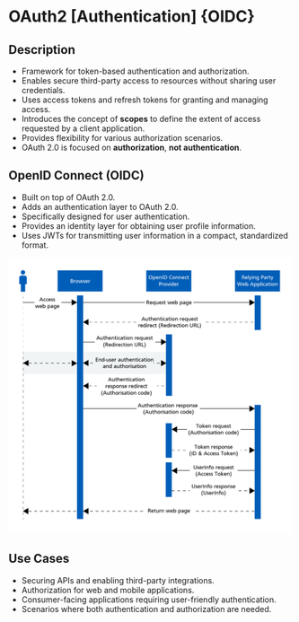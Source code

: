 # OAuth2 [Authentication] {OIDC}

## Description

- Framework for token-based authentication and authorization.
- Enables secure third-party access to resources without sharing user credentials.
- Uses access tokens and refresh tokens for granting and managing access.
- Introduces the concept of **scopes** to define the extent of access requested by a client application.
- Provides flexibility for various authorization scenarios.
- OAuth 2.0 is focused on **authorization**, **not authentication**.

## OpenID Connect (OIDC)

- Built on top of OAuth 2.0.
- Adds an authentication layer to OAuth 2.0.
- Specifically designed for user authentication.
- Provides an identity layer for obtaining user profile information.
- Uses JWTs for transmitting user information in a compact, standardized format.

![](oauth2/image1.png)

## Use Cases

- Securing APIs and enabling third-party integrations.
- Authorization for web and mobile applications.
- Consumer-facing applications requiring user-friendly authentication.
- Scenarios where both authentication and authorization are needed.
